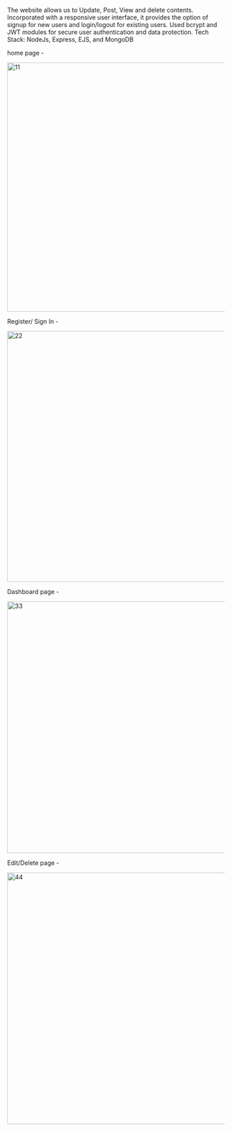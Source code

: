 The website allows us to Update, Post, View and delete contents.
Incorporated with a responsive user interface, it provides the option of signup for new users and
login/logout for existing users.
Used bcrypt and JWT modules for secure user authentication and data protection.
Tech Stack: NodeJs, Express, EJS, and MongoDB


home page -


<img width="575" alt="11" src="https://github.com/Aniket109dd/WordWeave-Content-Reading-Posting-Website/assets/134318350/998fd966-40b4-463f-b992-8fabd2ae6681">




Register/ Sign In -


<img width="579" alt="22" src="https://github.com/Aniket109dd/WordWeave-Content-Reading-Posting-Website/assets/134318350/cafc888a-10a4-43ad-a591-f4c3ff91dbfc">


Dashboard page -



<img width="581" alt="33" src="https://github.com/Aniket109dd/WordWeave-Content-Reading-Posting-Website/assets/134318350/b922afd3-c59c-495f-a064-50b96a50aa57">


Edit/Delete page - 


<img width="581" alt="44" src="https://github.com/Aniket109dd/WordWeave-Content-Reading-Posting-Website/assets/134318350/d3d36c23-63f0-41e4-a49e-5b45d91d7ed0">
